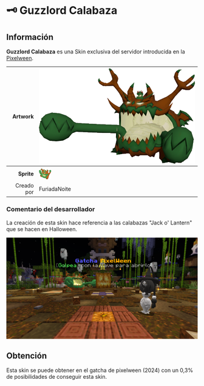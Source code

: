 # 🗝️ Guzzlord Calabaza

## Información

**Guzzlord Calabaza** es una Skin exclusiva del servidor introducida en la [Pixelween](./).

|                     **Artwork** | ![Artwork de Guzzlord Calabaza](../../images/pokemon/temporada-1/calabaza-artwork.png)                                                                                    |
| ------------------------------: | -------------------------------------------------------------------------------------------------------------------------------------- |
|                      **Sprite** | ![Sprite de Guzzlord Calabaza](../../images/pokemon/pixelween/calabaza-sprite.png)                                           |                                                                                                             |
|                      Creado por | FuriadaNoite                                                                                                                 |


### Comentario del desarrollador
La creación de esta skin hace referencia a las calabazas "Jack o' Lantern" que se hacen en Halloween.

![Vistazo en el juego a Guzzlord Calabaza](../../images/pokemon/pixelween/calabaza-preview.png)

## Obtención

Esta skin se puede obtener en el gatcha de pixelween (2024) con un 0,3% de posibilidades de conseguir esta skin.

